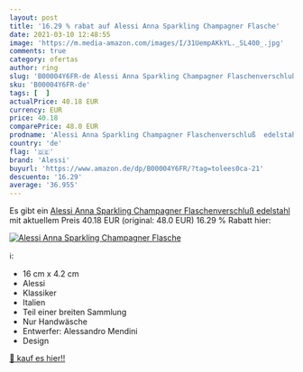 ```yaml
---
layout: post
title: '16.29 % rabat auf Alessi Anna Sparkling Champagner Flasche'
date: 2021-03-10 12:48:55
image: 'https://m.media-amazon.com/images/I/31UempAKkYL._SL400_.jpg'
comments: true
category: ofertas
author: ring
slug: 'B00004Y6FR-de Alessi Anna Sparkling Champagner Flaschenverschluß edelstahl'
sku: 'B00004Y6FR-de'
tags: [  ]
actualPrice: 40.18 EUR
currency: EUR
price: 40.18
comparePrice: 48.0 EUR
prodname: 'Alessi Anna Sparkling Champagner Flaschenverschluß  edelstahl'
country: 'de'
flag: '🇩🇪'
brand: 'Alessi'
buyurl: 'https://www.amazon.de/dp/B00004Y6FR/?tag=tolees0ca-21'
descuento: '16.29'
average: '36.955'
---
```


Es gibt ein [Alessi Anna Sparkling Champagner Flaschenverschluß  edelstahl](https://www.amazon.de/dp/B00004Y6FR/?tag=tolees0ca-21) mit aktuellem Preis 40.18 EUR (original: 48.0 EUR) 16.29 % Rabatt hier:

[![Alessi Anna Sparkling Champagner Flasche](https://m.media-amazon.com/images/I/31UempAKkYL._SL400_.jpg)](https://www.amazon.de/dp/B00004Y6FR/?tag=tolees0ca-21)

ℹ️:

- 16 cm x 4.2 cm
- Alessi
- Klassiker
- Italien
- Teil einer breiten Sammlung
- Nur Handwäsche
- Entwerfer: Alessandro Mendini
- Design

[🛒 kauf es hier!!](https://www.amazon.de/dp/B00004Y6FR/?tag=tolees0ca-21)
